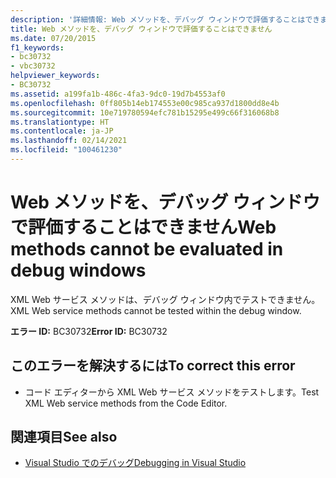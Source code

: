 ```yaml
---
description: '詳細情報: Web メソッドを、デバッグ ウィンドウで評価することはできません'
title: Web メソッドを、デバッグ ウィンドウで評価することはできません
ms.date: 07/20/2015
f1_keywords:
- bc30732
- vbc30732
helpviewer_keywords:
- BC30732
ms.assetid: a199fa1b-486c-4fa3-9dc0-19d7b4553af0
ms.openlocfilehash: 0ff805b14eb174553e00c985ca937d1800dd8e4b
ms.sourcegitcommit: 10e719780594efc781b15295e499c66f316068b8
ms.translationtype: HT
ms.contentlocale: ja-JP
ms.lasthandoff: 02/14/2021
ms.locfileid: "100461230"
---
```

# <a name="web-methods-cannot-be-evaluated-in-debug-windows"></a><span data-ttu-id="6a183-103">Web メソッドを、デバッグ ウィンドウで評価することはできません</span><span class="sxs-lookup"><span data-stu-id="6a183-103">Web methods cannot be evaluated in debug windows</span></span>

<span data-ttu-id="6a183-104">XML Web サービス メソッドは、デバッグ ウィンドウ内でテストできません。</span><span class="sxs-lookup"><span data-stu-id="6a183-104">XML Web service methods cannot be tested within the debug window.</span></span>  
  
 <span data-ttu-id="6a183-105">**エラー ID:** BC30732</span><span class="sxs-lookup"><span data-stu-id="6a183-105">**Error ID:** BC30732</span></span>  
  
## <a name="to-correct-this-error"></a><span data-ttu-id="6a183-106">このエラーを解決するには</span><span class="sxs-lookup"><span data-stu-id="6a183-106">To correct this error</span></span>  
  
- <span data-ttu-id="6a183-107">コード エディターから XML Web サービス メソッドをテストします。</span><span class="sxs-lookup"><span data-stu-id="6a183-107">Test XML Web service methods from the Code Editor.</span></span>  
  
## <a name="see-also"></a><span data-ttu-id="6a183-108">関連項目</span><span class="sxs-lookup"><span data-stu-id="6a183-108">See also</span></span>

- [<span data-ttu-id="6a183-109">Visual Studio でのデバッグ</span><span class="sxs-lookup"><span data-stu-id="6a183-109">Debugging in Visual Studio</span></span>](/visualstudio/debugger/debugger-feature-tour)
